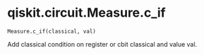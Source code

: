 # qiskit.circuit.Measure.c\_if

`Measure.c_if(classical, val)`

Add classical condition on register or cbit classical and value val.
